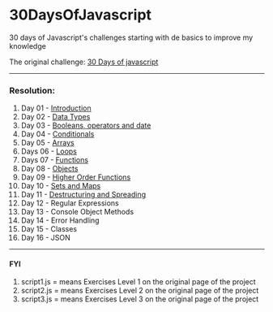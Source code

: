 # 30DaysOfJavascript

30 days of Javascript's challenges starting with de basics to improve my knowledge

The original challenge:
[30 Days of javascript](https://github.com/Asabeneh/30-Days-Of-JavaScript)

---

### Resolution:

1.  Day 01 - [Introduction](https://github.com/fmarga/30DaysOfJavascript/tree/master/day01)
2.  Day 02 - [Data Types](https://github.com/fmarga/30DaysOfJavascript/tree/master/day02)
3.  Day 03 - [Booleans, operators and date](https://github.com/fmarga/30DaysOfJavascript/tree/master/day03)
4.  Day 04 - [Conditionals](https://github.com/fmarga/30DaysOfJavascript/tree/master/day04)
5.  Day 05 - [Arrays](https://github.com/fmarga/30DaysOfJavascript/tree/master/day05)
6.  Days 06 - [Loops](https://github.com/fmarga/30DaysOfJavascript/tree/master/day06)
7.  Days 07 - [Functions](https://github.com/fmarga/30DaysOfJavascript/tree/master/day07)
8.  Day 08 - [Objects](https://github.com/fmarga/30DaysOfJavascript/tree/master/day08)
9.  Day 09 - [Higher Order Functions](https://github.com/fmarga/30DaysOfJavascript/tree/master/day09)
10. Day 10 - [Sets and Maps](https://github.com/fmarga/30DaysOfJavascript/tree/master/day10)
11. Day 11 - [Destructuring and Spreading](https://github.com/fmarga/30DaysOfJavascript/tree/master/day11)
12. Day 12 - Regular Expressions
13. Day 13 - Console Object Methods
14. Day 14 - Error Handling
15. Day 15 - Classes
16. Day 16 - JSON

---

#### FYI

1. script1.js = means Exercises Level 1 on the original page of the project
2. script2.js = means Exercises Level 2 on the original page of the project
3. script3.js = means Exercises Level 3 on the original page of the project
